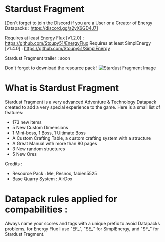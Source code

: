 # Stardust Fragment
[​Don't forget to join the Discord if you are a User or a Creator of Energy Datapacks : https://discord.gg/a2yX6GD4J7]

Requires at least Energy Flux [v1.2.0] : https://github.com/Stoupy51/EnergyFlux
Requires at least SimplEnergy [v1.4.0] : https://github.com/Stoupy51/SimplEnergy

Stardust Fragment trailer : soon

Don't forget to download the resource pack !
![Stardust Fragment Image](https://cdn.discordapp.com/attachments/547163400900444163/911990045366419466/StardustFragment.jpg)

# What is Stardust Fragment
Stardust Fragment is a very advanced Adventure & Technology Datapack created to add a very special experience to the game.
Here is a small list of features:
- 173 new items
- 5 New Custom Dimensions
- 1 Mini-boss, 1 Boss, 1 Ultimate Boss
- A Custom Crafting Table, a custom crafting system with a structure
- A Great Manual with more than 80 pages
- 3 New random structures
- 5 New Ores


Credits :
- Resource Pack : Me, Resnox, fabien5525
- Base Quarry System : AirDox

# Datapack rules applied for compabilities :
Always name your scores and tags with a unique prefix to avoid Datapacks problems,
for Energy Flux I use "EF_", "SE_" for SimplEnergy, and "SF_" for Stardust Fragment.
